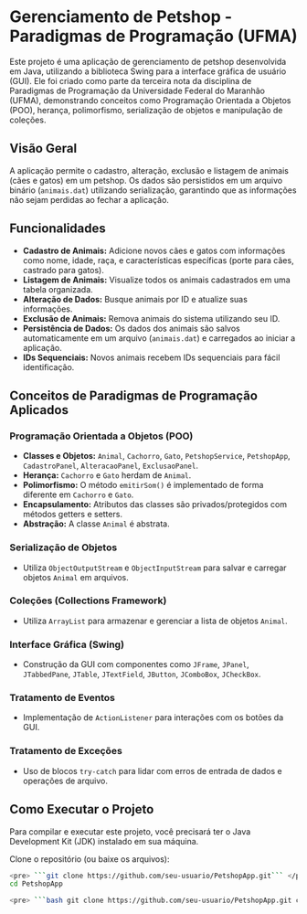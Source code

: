 # Gerenciamento de Petshop - Paradigmas de Programação (UFMA)

Este projeto é uma aplicação de gerenciamento de petshop desenvolvida em Java, utilizando a biblioteca Swing para a interface gráfica de usuário (GUI). Ele foi criado como parte da terceira nota da disciplina de Paradigmas de Programação da Universidade Federal do Maranhão (UFMA), demonstrando conceitos como Programação Orientada a Objetos (POO), herança, polimorfismo, serialização de objetos e manipulação de coleções.

## Visão Geral

A aplicação permite o cadastro, alteração, exclusão e listagem de animais (cães e gatos) em um petshop. Os dados são persistidos em um arquivo binário (`animais.dat`) utilizando serialização, garantindo que as informações não sejam perdidas ao fechar a aplicação.

## Funcionalidades

- **Cadastro de Animais:** Adicione novos cães e gatos com informações como nome, idade, raça, e características específicas (porte para cães, castrado para gatos).
- **Listagem de Animais:** Visualize todos os animais cadastrados em uma tabela organizada.
- **Alteração de Dados:** Busque animais por ID e atualize suas informações.
- **Exclusão de Animais:** Remova animais do sistema utilizando seu ID.
- **Persistência de Dados:** Os dados dos animais são salvos automaticamente em um arquivo (`animais.dat`) e carregados ao iniciar a aplicação.
- **IDs Sequenciais:** Novos animais recebem IDs sequenciais para fácil identificação.

## Conceitos de Paradigmas de Programação Aplicados

### Programação Orientada a Objetos (POO)

- **Classes e Objetos:** `Animal`, `Cachorro`, `Gato`, `PetshopService`, `PetshopApp`, `CadastroPanel`, `AlteracaoPanel`, `ExclusaoPanel`.
- **Herança:** `Cachorro` e `Gato` herdam de `Animal`.
- **Polimorfismo:** O método `emitirSom()` é implementado de forma diferente em `Cachorro` e `Gato`.
- **Encapsulamento:** Atributos das classes são privados/protegidos com métodos getters e setters.
- **Abstração:** A classe `Animal` é abstrata.

### Serialização de Objetos

- Utiliza `ObjectOutputStream` e `ObjectInputStream` para salvar e carregar objetos `Animal` em arquivos.

### Coleções (Collections Framework)

- Utiliza `ArrayList` para armazenar e gerenciar a lista de objetos `Animal`.

### Interface Gráfica (Swing)

- Construção da GUI com componentes como `JFrame`, `JPanel`, `JTabbedPane`, `JTable`, `JTextField`, `JButton`, `JComboBox`, `JCheckBox`.

### Tratamento de Eventos

- Implementação de `ActionListener` para interações com os botões da GUI.

### Tratamento de Exceções

- Uso de blocos `try-catch` para lidar com erros de entrada de dados e operações de arquivo.

## Como Executar o Projeto

Para compilar e executar este projeto, você precisará ter o Java Development Kit (JDK) instalado em sua máquina.

Clone o repositório (ou baixe os arquivos):

```bash
<pre> ```git clone https://github.com/seu-usuario/PetshopApp.git``` </pre>
cd PetshopApp

<pre> ```bash git clone https://github.com/seu-usuario/PetshopApp.git cd PetshopApp ``` </pre>


